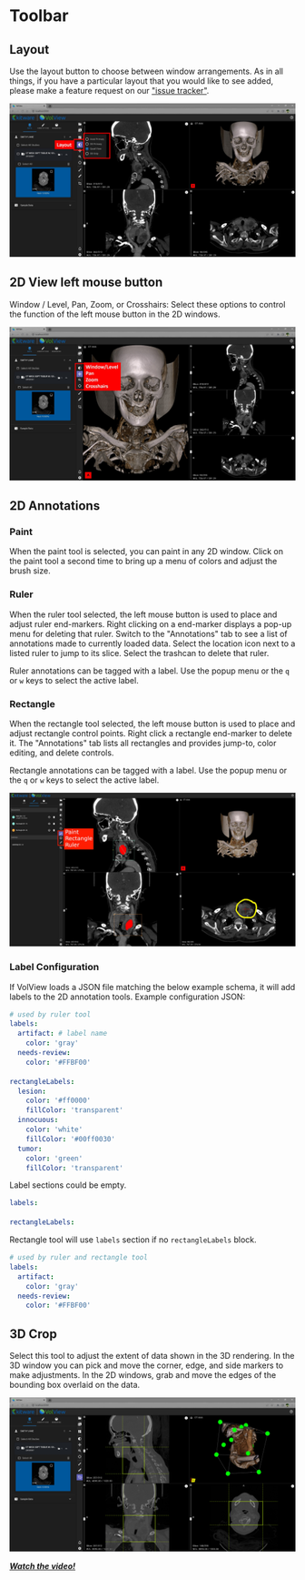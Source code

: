 # Toolbar

## Layout

Use the layout button to choose between window arrangements. As in all things, if you have a particular layout that you would like to see added, please make a feature request on our ["issue tracker"](https://github.com/Kitware/VolView/issues).

![Layout](../gallery/07-volview-layout-notes.jpg)

## 2D View left mouse button

Window / Level, Pan, Zoom, or Crosshairs: Select these options to control the function of the left mouse button in the 2D windows.

![Window-Level, Pan, Zoom, Crosshairs](../gallery/10-volview-wl-pan-zoom-notes.jpg)

## 2D Annotations

### Paint

When the paint tool is selected, you can paint in any 2D window. Click on the paint tool a second time to bring up a menu of colors and adjust the brush size.

### Ruler

When the ruler tool selected, the left mouse button is used to place and adjust ruler end-markers. Right clicking on a end-marker displays a pop-up menu for deleting that ruler. Switch to the "Annotations" tab to see a list of annotations made to currently loaded data. Select the location icon next to a listed ruler to jump to its slice. Select the trashcan to delete that ruler.

Ruler annotations can be tagged with a label. Use the popup menu or the `q` or `w` keys to select the active label.

### Rectangle

When the rectangle tool selected, the left mouse button is used to place and adjust rectangle control points. Right click a rectangle end-marker to delete it. The "Annotations" tab lists all rectangles and provides jump-to, color editing, and delete controls.

Rectangle annotations can be tagged with a label. Use the popup menu or the `q` or `w` keys to select the active label.

![2D Annotations](../gallery/11-volview-paint-notes.jpg)

### Label Configuration

If VolView loads a JSON file matching the below example schema, it will add labels to the 2D annotation tools.
Example configuration JSON:

```yml
# used by ruler tool
labels:
  artifact: # label name
    color: 'gray'
  needs-review:
    color: '#FFBF00'

rectangleLabels:
  lesion:
    color: '#ff0000'
    fillColor: 'transparent'
  innocuous:
    color: 'white'
    fillColor: '#00ff0030'
  tumor:
    color: 'green'
    fillColor: 'transparent'
```

Label sections could be empty.

```yml
labels:

rectangleLabels:
```

Rectangle tool will use `labels` section if no `rectangleLabels` block.

```yml
# used by ruler and rectangle tool
labels:
  artifact:
    color: 'gray'
  needs-review:
    color: '#FFBF00'
```

## 3D Crop

Select this tool to adjust the extent of data shown in the 3D rendering. In the 3D window you can pick and move the corner, edge, and side markers to make adjustments. In the 2D windows, grab and move the edges of the bounding box overlaid on the data.

![Crop](../gallery/13-volview-crop.jpg)

[**_Watch the video!_**](https://youtu.be/Bj4ijh_VLUQ)

